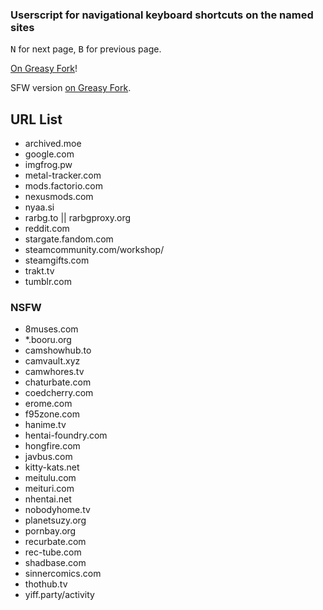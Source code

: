 ### Userscript for navigational keyboard shortcuts on the named sites
<kbd>N</kbd> for next page, <kbd>B</kbd> for previous page.

[On Greasy Fork](https://greasyfork.org/en/scripts/377854-navigational-keyboard-shortcuts)!

SFW version [on Greasy Fork](https://greasyfork.org/en/scripts/377855-navigational-keyboard-shortcuts-sfw).

## URL List

* archived.moe
* google.com
* imgfrog.pw
* metal-tracker.com
* mods.factorio.com
* nexusmods.com
* nyaa.si
* rarbg.to || rarbgproxy.org
* reddit.com
* stargate.fandom.com
* steamcommunity.com/workshop/
* steamgifts.com
* trakt.tv
* tumblr.com

### NSFW
* 8muses.com
* *.booru.org
* camshowhub.to
* camvault.xyz
* camwhores.tv
* chaturbate.com
* coedcherry.com
* erome.com
* f95zone.com
* hanime.tv
* hentai-foundry.com
* hongfire.com
* javbus.com
* kitty-kats.net
* meitulu.com
* meituri.com
* nhentai.net
* nobodyhome.tv
* planetsuzy.org
* pornbay.org
* recurbate.com
* rec-tube.com
* shadbase.com
* sinnercomics.com
* thothub.tv
* yiff.party/activity
